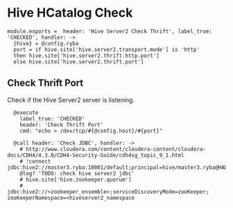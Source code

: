 
# Hive HCatalog Check

    module.exports =  header: 'Hive Server2 Check Thrift', label_true: 'CHECKED', handler: ->
      {hive} = @config.ryba            
      port = if hive.site['hive.server2.transport.mode'] is 'http'
      then hive.site['hive.server2.thrift.http.port']
      else hive.site['hive.server2.thrift.port']
      
## Check Thrift Port

Check if the Hive Server2 server is listening.

      @execute
        label_true: 'CHECKED'
        header: 'Check Thrift Port'
        cmd: "echo > /dev/tcp/#{@config.host}/#{port}"

      @call header: 'Check JDBC', handler: ->
        # http://www.cloudera.com/content/cloudera-content/cloudera-docs/CDH4/4.3.0/CDH4-Security-Guide/cdh4sg_topic_9_1.html
        # !connect jdbc:hive2://master3.ryba:10001/default;principal=hive/master3.ryba@HADOOP.RYBA
        @log? 'TODO: check hive server2 jdbc'
        # hive.site['hive.zookeeper.quorum']
        # jdbc:hive2://<zookeeper_ensemble>;serviceDiscoveryMode=zooKeeper; zooKeeperNamespace=<hiveserver2_namespace
